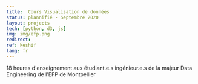 ```yaml
---
title:  Cours Visualisation de données
status: plannifié - Septembre 2020
layout: projects
tech: [python, d3, js]
img: img/efp.png
redirect:
ref: keshif
lang: fr
---
```


18 heures d'enseignement aux étudiant.e.s ingénieur.e.s de la majeur Data Engineering de l'EFP de Montpellier
